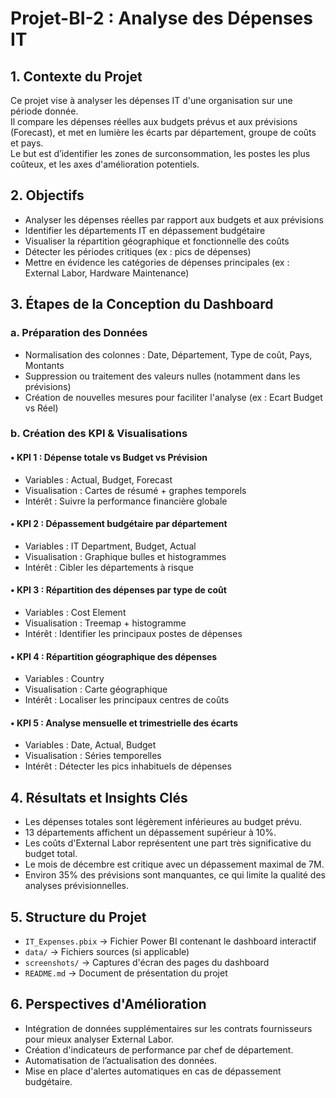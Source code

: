 # Projet-BI-2 : Analyse des Dépenses IT

## 1. Contexte du Projet
Ce projet vise à analyser les dépenses IT d'une organisation sur une période donnée.  
Il compare les dépenses réelles aux budgets prévus et aux prévisions (Forecast), et met en lumière les écarts par département, groupe de coûts et pays.  
Le but est d’identifier les zones de surconsommation, les postes les plus coûteux, et les axes d'amélioration potentiels.

## 2. Objectifs
- Analyser les dépenses réelles par rapport aux budgets et aux prévisions
- Identifier les départements IT en dépassement budgétaire
- Visualiser la répartition géographique et fonctionnelle des coûts
- Détecter les périodes critiques (ex : pics de dépenses)
- Mettre en évidence les catégories de dépenses principales (ex : External Labor, Hardware Maintenance)

## 3. Étapes de la Conception du Dashboard

### a. Préparation des Données
- Normalisation des colonnes : Date, Département, Type de coût, Pays, Montants
- Suppression ou traitement des valeurs nulles (notamment dans les prévisions)
- Création de nouvelles mesures pour faciliter l'analyse (ex : Ecart Budget vs Réel)

### b. Création des KPI & Visualisations

#### • KPI 1 : Dépense totale vs Budget vs Prévision
- Variables : Actual, Budget, Forecast
- Visualisation : Cartes de résumé + graphes temporels
- Intérêt : Suivre la performance financière globale

#### • KPI 2 : Dépassement budgétaire par département
- Variables : IT Department, Budget, Actual
- Visualisation : Graphique bulles et histogrammes
- Intérêt : Cibler les départements à risque

#### • KPI 3 : Répartition des dépenses par type de coût
- Variables : Cost Element
- Visualisation : Treemap + histogramme
- Intérêt : Identifier les principaux postes de dépenses

#### • KPI 4 : Répartition géographique des dépenses
- Variables : Country
- Visualisation : Carte géographique
- Intérêt : Localiser les principaux centres de coûts

#### • KPI 5 : Analyse mensuelle et trimestrielle des écarts
- Variables : Date, Actual, Budget
- Visualisation : Séries temporelles
- Intérêt : Détecter les pics inhabituels de dépenses

## 4. Résultats et Insights Clés
- Les dépenses totales sont légèrement inférieures au budget prévu.
- 13 départements affichent un dépassement supérieur à 10%.
- Les coûts d'External Labor représentent une part très significative du budget total.
- Le mois de décembre est critique avec un dépassement maximal de 7M.
- Environ 35% des prévisions sont manquantes, ce qui limite la qualité des analyses prévisionnelles.

## 5. Structure du Projet
- `IT_Expenses.pbix` → Fichier Power BI contenant le dashboard interactif
- `data/` → Fichiers sources (si applicable)
- `screenshots/` → Captures d'écran des pages du dashboard
- `README.md` → Document de présentation du projet

## 6. Perspectives d'Amélioration
- Intégration de données supplémentaires sur les contrats fournisseurs pour mieux analyser External Labor.
- Création d'indicateurs de performance par chef de département.
- Automatisation de l’actualisation des données.
- Mise en place d'alertes automatiques en cas de dépassement budgétaire.
